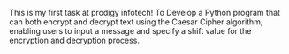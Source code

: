 This is my first task at prodigy infotech! To Develop a Python program that can both encrypt and decrypt text using the Caesar Cipher algorithm, enabling users to input a message and specify a shift value for the encryption and decryption process.

